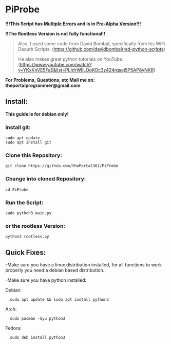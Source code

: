 # PiProbe
__!!!This Script has <ins>Multiple Errors</ins> and is in <ins>Pre-Alpha Version</ins>!!!__

__!!The Rootless Version is not fully functional!!__

> Also, I used some code from David Bombal, specifically from his WiFi Deauth Scripts. (https://github.com/davidbombal/red-python-scripts)
> 
> He also makes great python tutorials on YouTube. (https://www.youtube.com/watch?v=YKxKnVE5FaE&list=PLhfrWIlLOoKOc3z424rgsej5P5AP8yNKR)

__For Problems, Questions, etc Mail me on: theportalprogrammer@gmail.com__

## Install:
  __This guide is for debian only!__
  
  ### Install git:

    sudo apt update
    sudo apt install git

  ### Clone this Repository:

    git clone https://github.com/thePortal362/PiProbe

  ### Change into cloned Repository:

    cd PiProbe

  ### Run the Script:

    sudo python3 main.py

  ### or the rootless Version:

    python3 rootless.py

## Quick Fixes:

  -Make sure you have a linux distribution installed, for all functions to work properly you need a debian based distribution.
 
  -Make sure you have python installed:
  
  Debian:
    
      sudo apt update && sudo apt install python3
    
  Arch:
    
      sudo pacman -Syu python3
    
  Fedora:
     
      sudo deb install python3

  

